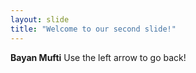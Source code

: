 ```yaml
---
layout: slide
title: "Welcome to our second slide!"
---
```

<b>Bayan Mufti</b>
Use the left arrow to go back!
